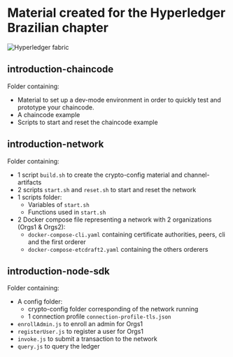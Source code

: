 # Material created for the Hyperledger Brazilian chapter

![Hyperledger fabric](https://www.hyperledger.org/wp-content/uploads/2018/10/Hyperledger-Fabric.png)

## introduction-chaincode

Folder containing:

* Material to set up a dev-mode environment in order to quickly test and prototype your chaincode.
* A chaincode example
* Scripts to start and reset the chaincode example

## introduction-network

Folder containing:

* 1 script `build.sh` to create the crypto-config material and channel-artifacts
* 2 scripts `start.sh` and `reset.sh` to start and reset the network
* 1 scripts folder:
  * Variables of `start.sh`
  * Functions used in `start.sh`
* 2 Docker compose file representing a network with 2 organizations (Orgs1 & Orgs2):
  * `docker-compose-cli.yaml` containing certificate authorities, peers, cli and the first orderer
  * `docker-compose-etcdraft2.yaml` containing the others orderers

## introduction-node-sdk

Folder containing:

* A config folder:
  * crypto-config folder corresponding of the network running
  * 1 connection profile `connection-profile-tls.json`
* `enrollAdmin.js` to enroll an admin for Orgs1
* `registerUser.js` to register a user for Orgs1
* `invoke.js` to submit a transaction to the network
* `query.js` to query the ledger
